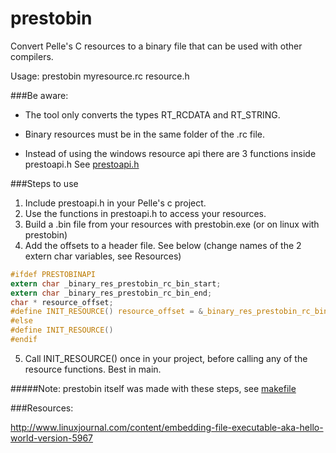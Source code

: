 prestobin
=========


Convert Pelle's C resources to a binary file that can be used with other compilers.

Usage: prestobin myresource.rc resource.h


###Be aware:

* The tool only converts the types RT_RCDATA and RT_STRING.

* Binary resources must be in the same folder of the .rc file.

* Instead of using the windows resource api there are 3 functions inside prestoapi.h
See [prestoapi.h](https://github.com/Vozzie/prestobin/blob/master/inc/prestoapi.h)


###Steps to use

1. Include prestoapi.h in your Pelle's c project.
2. Use the functions in prestoapi.h to access your resources.
3. Build a .bin file from your resources with prestobin.exe (or on linux with prestobin)
4. Add the offsets to a header file. See below (change names of the 2 extern char variables, see Resources)

```C
#ifdef PRESTOBINAPI
extern char _binary_res_prestobin_rc_bin_start;
extern char _binary_res_prestobin_rc_bin_end;
char * resource_offset;
#define INIT_RESOURCE() resource_offset = &_binary_res_prestobin_rc_bin_start;
#else
#define INIT_RESOURCE() 
#endif
```

5. Call INIT_RESOURCE() once in your project, before calling any of the resource functions. Best in main.

#####Note: prestobin itself was made with these steps, see [makefile](https://github.com/Vozzie/prestobin/blob/master/makefile)


###Resources:

http://www.linuxjournal.com/content/embedding-file-executable-aka-hello-world-version-5967


